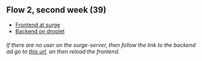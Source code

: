 
## Flow 2, second week (39)



* [Frontend at surge](http://camillastaunstrup.surge.sh/)	
* [Backend on droplet](https://camillastaunstrup.dk/Backend/api/person/)	
###### If there are no user on the surge-server, then follow the link to the backend ad go to [this url](https://camillastaunstrup.dk/Backend/api/person/data), an then reload the frontend. 

